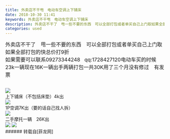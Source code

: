 ```yaml
---
title: 外卖店不干甩　电动车空调上下铺床
date: 2018-10-30 11:41
keywords: 外卖店不干甩　电动车空调上下铺床
description: 外卖店不干了　甩一些不要的东西　可以全部打包或者单买自己上门取如果全部打包的快总价打9折如果需要可以联系09273344248   qq:1728427120电动车买的时候23k一辆现在16K一辆出手两辆打包一共30K用了三个月没有修过　有发票上下铺床（不包括床垫）4k出1P空调7K出（要的话自己找人拆）二手摩托一辆　26K出
categories: used
---
```

<td class="t_f" id="postmessage_2189113">

<font style="font-size:16px">外卖店不干了　甩一些不要的东西　</font><font style="font-size:16px">可以全部打包或者单买自己上门取如果全部打包的快总价打9折</font><br/>
<font style="font-size:16px">如果需要可以联系09273344248   qq:1728427120</font><font style="font-size:16px">电动车买的时候23k一辆现在16K一辆出手两辆打包一共30K用了三个月没有修过　有发票</font><br/>
<br/>

<img aid="977568" data-cf-modified-44d9c125b7a9b8710e9a122b-="" file="data/attachment/forum/201810/30/113746s2bxokf0quu2q1qo.jpg.thumb.jpg" id="aimg_977568" inpost="1" onclick="" onmouseover="" src="http://www.flw.ph/data/attachment/forum/201810/30/113746s2bxokf0quu2q1qo.jpg" style="cursor:pointer" zoomfile="data/attachment/forum/201810/30/113746s2bxokf0quu2q1qo.jpg"/>


<br/>
上下铺床（不包括床垫）4k出<br/>

<img aid="977569" data-cf-modified-44d9c125b7a9b8710e9a122b-="" file="data/attachment/forum/201810/30/113833oazbac9t37d3ad84.jpg.thumb.jpg" id="aimg_977569" inpost="1" onclick="" onmouseover="" src="http://www.flw.ph/data/attachment/forum/201810/30/113833oazbac9t37d3ad84.jpg" style="cursor:pointer" zoomfile="data/attachment/forum/201810/30/113833oazbac9t37d3ad84.jpg"/>


<br/>
1P空调7K出（要的话自己找人拆）<br/>

<img aid="977570" data-cf-modified-44d9c125b7a9b8710e9a122b-="" file="data/attachment/forum/201810/30/113921rrjrcmjtn37eetjx.jpg.thumb.jpg" id="aimg_977570" inpost="1" onclick="" onmouseover="" src="http://www.flw.ph/data/attachment/forum/201810/30/113921rrjrcmjtn37eetjx.jpg" style="cursor:pointer" zoomfile="data/attachment/forum/201810/30/113921rrjrcmjtn37eetjx.jpg"/>


<br/>
二手摩托一辆　26K出<br/>

<img aid="977572" data-cf-modified-44d9c125b7a9b8710e9a122b-="" file="data/attachment/forum/201810/30/114007gn03x17dabee7g11.jpg.thumb.jpg" id="aimg_977572" inpost="1" onclick="" onmouseover="" src="http://www.flw.ph/data/attachment/forum/201810/30/114007gn03x17dabee7g11.jpg" style="cursor:pointer" zoomfile="data/attachment/forum/201810/30/114007gn03x17dabee7g11.jpg"/>



<img aid="977573" data-cf-modified-44d9c125b7a9b8710e9a122b-="" file="data/attachment/forum/201810/30/114040zqi4ee2su4w4mrbp.jpg.thumb.jpg" id="aimg_977573" inpost="1" onclick="" onmouseover="" src="http://www.flw.ph/data/attachment/forum/201810/30/114040zqi4ee2su4w4mrbp.jpg" style="cursor:pointer" zoomfile="data/attachment/forum/201810/30/114040zqi4ee2su4w4mrbp.jpg"/>


<br/>
</td>
###### 转载自[菲龙网]